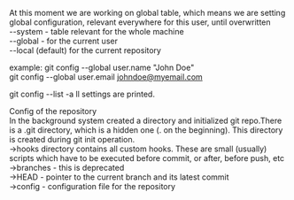 At this moment we are working on global table, which means we are setting global configuration, relevant everywhere for this user, until overwritten  
--system - table relevant for the whole machine  
--global - for the current user  
--local (default) for the current repository  

example:
git config --global user.name "John Doe"  
git config --global user.email johndoe@myemail.com  

git config --list -a ll settings are printed.  

Config of the repository  
In the background system created a directory and initialized git repo.There is a .git directory, which is a hidden one (. on the beginning). This directory is created during git init operation.    
->hooks directory contains all custom hooks. These are small (usually) scripts which have to be executed before commit, or after, before push, etc  
->branches - this is deprecated  
->HEAD - pointer to the current branch and its latest commit  
->config - configuration file for the repository  
